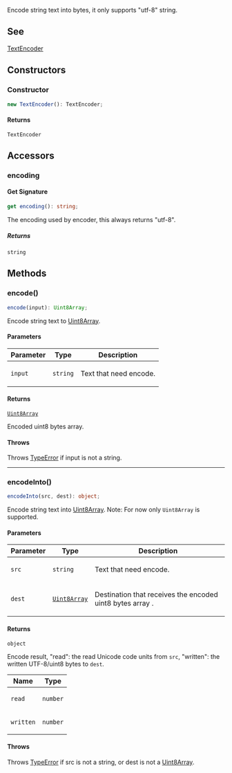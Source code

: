 Encode string text into bytes, it only supports "utf-8" string.

## See

[TextEncoder](https://developer.mozilla.org/docs/Web/API/TextEncoder)

## Constructors

### Constructor

```ts
new TextEncoder(): TextEncoder;
```

#### Returns

`TextEncoder`

## Accessors

### encoding

#### Get Signature

```ts
get encoding(): string;
```

The encoding used by encoder, this always returns "utf-8".

##### Returns

`string`

## Methods

### encode()

```ts
encode(input): Uint8Array;
```

Encode string text to [Uint8Array](https://developer.mozilla.org/docs/Web/JavaScript/Reference/Global_Objects/Uint8Array).

#### Parameters

<table>
<thead>
<tr>
<th>Parameter</th>
<th>Type</th>
<th>Description</th>
</tr>
</thead>
<tbody>
<tr>
<td>

`input`

</td>
<td>

`string`

</td>
<td>

Text that need encode.

</td>
</tr>
</tbody>
</table>

#### Returns

[`Uint8Array`](https://developer.mozilla.org/docs/Web/JavaScript/Reference/Global_Objects/Uint8Array)

Encoded uint8 bytes array.

#### Throws

Throws [TypeError](https://developer.mozilla.org/docs/Web/JavaScript/Reference/Global_Objects/TypeError) if input is not a string.

***

### encodeInto()

```ts
encodeInto(src, dest): object;
```

Encode string text into [Uint8Array](https://developer.mozilla.org/docs/Web/JavaScript/Reference/Global_Objects/Uint8Array). Note: For now only `Uint8Array` is supported.

#### Parameters

<table>
<thead>
<tr>
<th>Parameter</th>
<th>Type</th>
<th>Description</th>
</tr>
</thead>
<tbody>
<tr>
<td>

`src`

</td>
<td>

`string`

</td>
<td>

Text that need encode.

</td>
</tr>
<tr>
<td>

`dest`

</td>
<td>

[`Uint8Array`](https://developer.mozilla.org/docs/Web/JavaScript/Reference/Global_Objects/Uint8Array)

</td>
<td>

Destination that receives the encoded uint8 bytes array .

</td>
</tr>
</tbody>
</table>

#### Returns

`object`

Encode result, "read": the read Unicode code units from `src`, "written": the written UTF-8/uint8 bytes to `dest`.

<table>
<thead>
<tr>
<th>Name</th>
<th>Type</th>
</tr>
</thead>
<tbody>
<tr>
<td>

`read`

</td>
<td>

`number`

</td>
</tr>
<tr>
<td>

`written`

</td>
<td>

`number`

</td>
</tr>
</tbody>
</table>

#### Throws

Throws [TypeError](https://developer.mozilla.org/docs/Web/JavaScript/Reference/Global_Objects/TypeError) if src is not a string, or dest is not a [Uint8Array](https://developer.mozilla.org/docs/Web/JavaScript/Reference/Global_Objects/Uint8Array).
